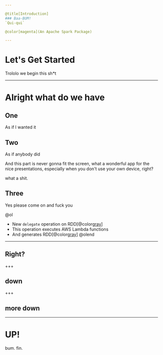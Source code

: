 ```yaml
---

@title[Introduction]
### Baa-BUM!
`Qui-qui`

@color[magenta](An Apache Spark Package)

---
```


# Let's Get Started
Trololo we begin this sh*t

---

# Alright what do we have

## One 
As if I wanted it

## Two
As if anybody did

And this part is never gonna fit the screen, what a wonderful app for the nice presentations, especially when you don't use your own device, right? 

what a shit.

## Three
Yes please come on and fuck you

@ol
- New `delegate` operation on RDD[@color[gray](AWSTask)]
- This operation executes AWS Lambda functions
- And generates RDD[@color[gray](AWSResult)]
@olend

---

## Right?

+++

## down

+++

## more down

---

# UP!

bum.
fin.
